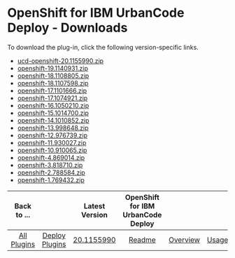 
# OpenShift for IBM UrbanCode Deploy - Downloads

To download the plug-in, click the following version-specific links.

- [ucd-openshift-20.1155990.zip](https://raw.githubusercontent.com/UrbanCode/IBM-UCD-PLUGINS/main/files/openshift/ucd-openshift-20.1155990.zip)
- [openshift-19.1140931.zip](https://raw.githubusercontent.com/UrbanCode/IBM-UCD-PLUGINS/main/files/openshift/openshift-19.1140931.zip)
- [openshift-18.1108805.zip](https://raw.githubusercontent.com/UrbanCode/IBM-UCD-PLUGINS/main/files/openshift/openshift-18.1108805.zip)
- [openshift-18.1107598.zip](https://raw.githubusercontent.com/UrbanCode/IBM-UCD-PLUGINS/main/files/openshift/openshift-18.1107598.zip)
- [openshift-17.1101666.zip](https://raw.githubusercontent.com/UrbanCode/IBM-UCD-PLUGINS/main/files/openshift/openshift-17.1101666.zip)
- [openshift-17.1074921.zip](https://raw.githubusercontent.com/UrbanCode/IBM-UCD-PLUGINS/main/files/openshift/openshift-17.1074921.zip)
- [openshift-16.1050210.zip](https://raw.githubusercontent.com/UrbanCode/IBM-UCD-PLUGINS/main/files/openshift/openshift-16.1050210.zip)
- [openshift-15.1014700.zip](https://raw.githubusercontent.com/UrbanCode/IBM-UCD-PLUGINS/main/files/openshift/openshift-15.1014700.zip)
- [openshift-14.1010852.zip](https://raw.githubusercontent.com/UrbanCode/IBM-UCD-PLUGINS/main/files/openshift/openshift-14.1010852.zip)
- [openshift-13.998648.zip](https://raw.githubusercontent.com/UrbanCode/IBM-UCD-PLUGINS/main/files/openshift/openshift-13.998648.zip)
- [openshift-12.976739.zip](https://raw.githubusercontent.com/UrbanCode/IBM-UCD-PLUGINS/main/files/openshift/openshift-12.976739.zip)
- [openshift-11.930027.zip](https://raw.githubusercontent.com/UrbanCode/IBM-UCD-PLUGINS/main/files/openshift/openshift-11.930027.zip)
- [openshift-10.910065.zip](https://raw.githubusercontent.com/UrbanCode/IBM-UCD-PLUGINS/main/files/openshift/openshift-10.910065.zip)
- [openshift-4.869014.zip](https://raw.githubusercontent.com/UrbanCode/IBM-UCD-PLUGINS/main/files/openshift/openshift-4.869014.zip)
- [openshift-3.818710.zip](https://raw.githubusercontent.com/UrbanCode/IBM-UCD-PLUGINS/main/files/openshift/openshift-3.818710.zip)
- [openshift-2.788584.zip](https://raw.githubusercontent.com/UrbanCode/IBM-UCD-PLUGINS/main/files/openshift/openshift-2.788584.zip)
- [openshift-1.769432.zip](https://raw.githubusercontent.com/UrbanCode/IBM-UCD-PLUGINS/main/files/openshift/openshift-1.769432.zip)

|Back to ...||Latest Version|OpenShift for IBM UrbanCode Deploy ||||
| :---: | :---: | :---: | :---: | :---: | :---: | :---: |
|[All Plugins](../../index.md)|[Deploy Plugins](../README.md)|[20.1155990](https://raw.githubusercontent.com/UrbanCode/IBM-UCD-PLUGINS/main/files/openshift/ucd-openshift-20.1155990.zip)|[Readme](README.md)|[Overview](overview.md)|[Usage](usage.md)|[Steps](steps.md)|
